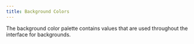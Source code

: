 ```yaml
---
title: Background Colors
---
```


The background color palette contains values that are used throughout the interface for backgrounds. 

